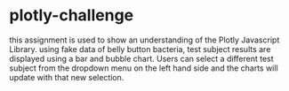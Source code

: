 # plotly-challenge

this assignment is used to show an understanding of the Plotly Javascript Library. using fake data of belly button bacteria, test subject results are displayed using a bar and bubble chart. Users can select a different test subject from the dropdown menu on the left hand side and the charts will update with that new selection.